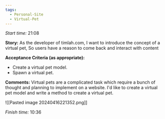 ```yaml
---
tags:
  - Personal-Site
  - Virtual-Pet
---
```

*Start time:* 21:08

**Story:** 
As the developer of timlah.com,
I want to introduce the concept of a virtual pet,
So users have a reason to come back and interact with content

**Acceptance Criteria (as appropriate):**
- Create a virtual pet model.
- Spawn a virtual pet.

**Comments:** 
Virtual pets are a complicated task which require a bunch of thought and planning to implement on a website. I'd like to create a virtual pet model and write a method to create a virtual pet.

![[Pasted image 20240416221352.png]]


*Finish time:* 10:36